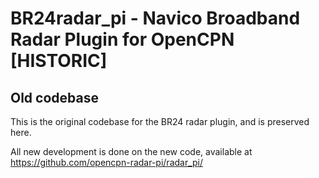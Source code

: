 
BR24radar_pi - Navico Broadband Radar Plugin for OpenCPN [HISTORIC]
===================================================================

Old codebase
------------

This is the original codebase for the BR24 radar plugin, and is preserved here.

All new development is done on the new code, available at https://github.com/opencpn-radar-pi/radar_pi/


